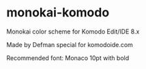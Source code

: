monokai-komodo
==============

Monokai color scheme for Komodo Edit/IDE 8.x

Made by Defman special for komodoide.com

Recommended font:
Monaco 10pt with bold
